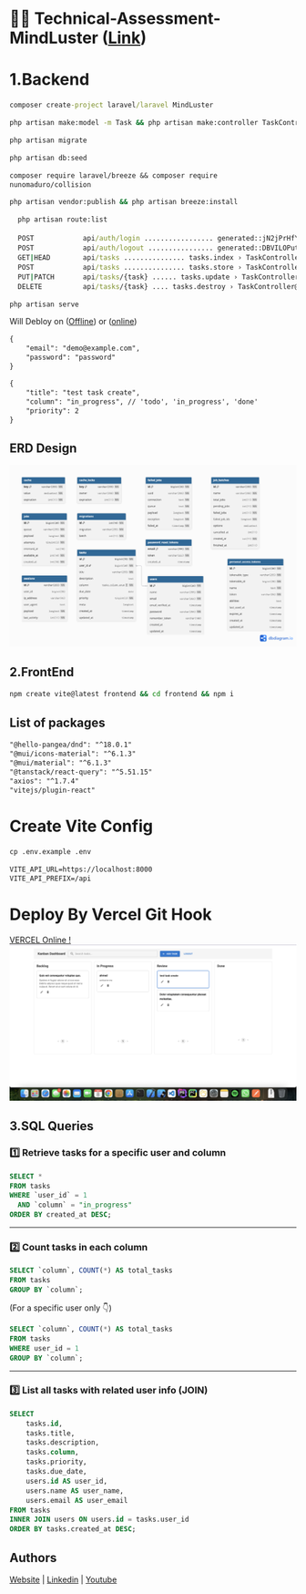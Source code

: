 # 👨&zwj;💻 Technical-Assessment-MindLuster ([Link](https://www.notion.so/Full-Stack-Developer-Assessment-Task-23024253613480749effdc8ed8efe2ee))

# 1.Backend

```cmd
composer create-project laravel/laravel MindLuster
```

```cmd
php artisan make:model -m Task && php artisan make:controller TaskController --model=Task
```

```cmd
php artisan migrate
```

```cmd
php artisan db:seed
```

```composer
composer require laravel/breeze && composer require nunomaduro/collision
```

```cmd
php artisan vendor:publish && php artisan breeze:install
```

```cmd
  php artisan route:list

  POST            api/auth/login ................. generated::jN2jPrHfY0Hk0GsR
  POST            api/auth/logout ................ generated::DBVILOPutwY82zBh
  GET|HEAD        api/tasks ............... tasks.index › TaskController@index
  POST            api/tasks ............... tasks.store › TaskController@store
  PUT|PATCH       api/tasks/{task} ...... tasks.update › TaskController@update
  DELETE          api/tasks/{task} .... tasks.destroy › TaskController@destroy
```

```cmd
php artisan serve
```

Will Debloy on ([Offline](http://localhost:8000)) or ([online](https://task.fadaa-marketing.com/request-docs/))

```Demo auth :post | endpoint :  api/auth/login
{
    "email": "demo@example.com",
    "password": "password"
}
```

```Demo Product :post | endpoint : api/tasks  | edit-endpoint: api/tasks/46
{
    "title": "test task create",
    "column": "in_progress", // 'todo', 'in_progress', 'done'
    "priority": 2
}
```

## ERD Design

![alt text](https://raw.githubusercontent.com/yahongie2014/Technical-Assessment-MindLuster/refs/heads/main/TASK%20DIAGRAM.png)

## 2.FrontEnd

```cmd
npm create vite@latest frontend && cd frontend && npm i

```

## List of packages

```
"@hello-pangea/dnd": "^18.0.1"
"@mui/icons-material": "^6.1.3"
"@mui/material": "^6.1.3"
"@tanstack/react-query": "^5.51.15"
"axios": "^1.7.4"
"vitejs/plugin-react"
```

# Create Vite Config

```cmd
cp .env.example .env
```

```Change ENV > Parameters
VITE_API_URL=https://localhost:8000
VITE_API_PREFIX=/api
```

# Deploy By Vercel Git Hook

[VERCEL Online !](https://technical-assessment-mind-luster.vercel.app/)
![alt text](https://raw.githubusercontent.com/yahongie2014/Technical-Assessment-MindLuster/refs/heads/main/kanban.png)

## 3.SQL Queries

### 1️⃣ Retrieve tasks for a specific user and column

```sql
SELECT *
FROM tasks
WHERE `user_id` = 1
  AND `column` = "in_progress"
ORDER BY created_at DESC;
```

---

### 2️⃣ Count tasks in each column

```sql
SELECT `column`, COUNT(*) AS total_tasks
FROM tasks
GROUP BY `column`;
```

(For a specific user only 👇)

```sql
SELECT `column`, COUNT(*) AS total_tasks
FROM tasks
WHERE user_id = 1
GROUP BY `column`;
```

---

### 3️⃣ List all tasks with related user info (JOIN)

```sql
SELECT
    tasks.id,
    tasks.title,
    tasks.description,
    tasks.column,
    tasks.priority,
    tasks.due_date,
    users.id AS user_id,
    users.name AS user_name,
    users.email AS user_email
FROM tasks
INNER JOIN users ON users.id = tasks.user_id
ORDER BY tasks.created_at DESC;
```

## Authors

[Website](https://www.coder79.me/)
| [Linkedin](https://www.linkedin.com/in/devahmedsaeed/)
| [Youtube](https://www.youtube.com/AhmedSaeedcoder79/)
